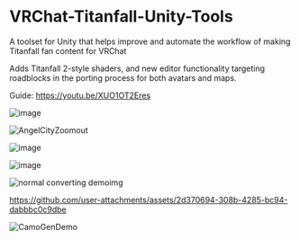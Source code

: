 # VRChat-Titanfall-Unity-Tools
A toolset for Unity that helps improve and automate the workflow of making Titanfall fan content for VRChat

Adds Titanfall 2-style shaders, and new editor functionality targeting roadblocks in the porting process for both avatars and maps.

Guide:
https://youtu.be/XUO1OT2Eres
<p align="center">

![image](https://github.com/user-attachments/assets/ea5ccba3-3480-4ce9-abe9-16cfc6c1c178)

![AngelCityZoomout](https://github.com/Swagguy47/VRChat-Titanfall-Unity-Tools/assets/67041649/9af02fd7-f12f-495f-90a3-c87a0840fa48)

![image](https://github.com/user-attachments/assets/e513f5b8-7515-49d0-a6a5-8bc61ff3b640)

![image](https://github.com/user-attachments/assets/1f93c4e9-e0b4-43e3-87a8-c1ba55619dbb)

![normal converting demoimg](https://github.com/user-attachments/assets/15e19440-1266-4591-bb08-151ccef2857c)

https://github.com/user-attachments/assets/2d370694-308b-4285-bc94-dabbbc0c9dbe

![CamoGenDemo](https://user-images.githubusercontent.com/67041649/193712416-7f4d1ca6-3fa0-488e-a477-6f6e98ac333f.jpg)
</p>
